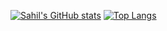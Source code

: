 [![Sahil's GitHub stats](https://github-readme-stats.vercel.app/api?username=SahilSayani&theme=algolia&show_icons=true)](https://github.com/anuraghazra/github-readme-stats)
[![Top Langs](https://github-readme-stats.vercel.app/api/top-langs/?username=SahilSayani&theme=algolia&show_icons=true)](https://github.com/anuraghazra/github-readme-stats)
